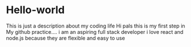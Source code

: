 # Hello-world
This is just a description about my coding life
Hi pals
this is my first step in My github practice.... i am an aspiring full stack developer 
i love react and node.js because they are flexible and easy to use
